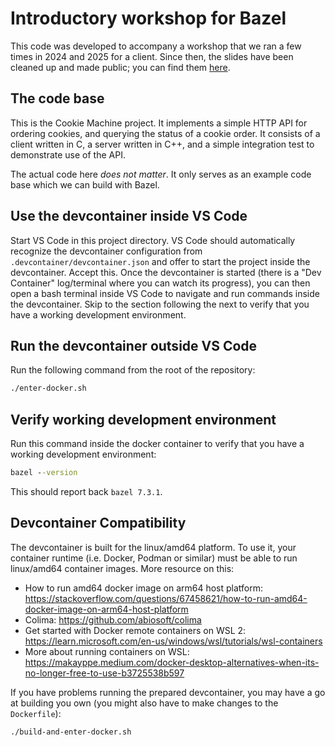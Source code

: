 # Introductory workshop for Bazel

This code was developed to accompany a workshop that we ran a few times in
2024 and 2025 for a client. Since then, the slides have been cleaned up and
made public; you can find them [here][slides].

[slides]: https://docs.google.com/presentation/d/1OBh9j65GS3eBxEIvMV4l0Fv_qAUGfxEzzQXPzEpAzQs/edit?usp=sharing

## The code base

This is the Cookie Machine project. It implements a simple HTTP API for ordering
cookies, and querying the status of a cookie order. It consists of a client
written in C, a server written in C++, and a simple integration test to
demonstrate use of the API.

The actual code here _does not matter_. It only serves as an example code base
which we can build with Bazel.

## Use the devcontainer inside VS Code

Start VS Code in this project directory. VS Code should automatically recognize
the devcontainer configuration from `.devcontainer/devcontainer.json` and offer
to start the project inside the devcontainer. Accept this. Once the devcontainer
is started (there is a "Dev Container" log/terminal where you can watch its
progress), you can then open a bash terminal inside VS Code to navigate and run
commands inside the devcontainer. Skip to the section following the next to
verify that you have a working development environment.

## Run the devcontainer outside VS Code

Run the following command from the root of the repository:

```cmd
./enter-docker.sh
```

## Verify working development environment

Run this command inside the docker container to verify that you have a working
development environment:

```cmd
bazel --version
```

This should report back `bazel 7.3.1`.

## Devcontainer Compatibility

The devcontainer is built for the linux/amd64 platform. To use it, your
container runtime (i.e. Docker, Podman or similar) must be able to run
linux/amd64 container images. More resource on this:

- How to run amd64 docker image on arm64 host platform:
  https://stackoverflow.com/questions/67458621/how-to-run-amd64-docker-image-on-arm64-host-platform
- Colima: https://github.com/abiosoft/colima
- Get started with Docker remote containers on WSL 2:
  https://learn.microsoft.com/en-us/windows/wsl/tutorials/wsl-containers
- More about running containers on WSL:
  https://makayppe.medium.com/docker-desktop-alternatives-when-its-no-longer-free-to-use-b3725538b597

If you have problems running the prepared devcontainer, you may have a go at
building you own (you might also have to make changes to the `Dockerfile`):

```cmd
./build-and-enter-docker.sh
```
